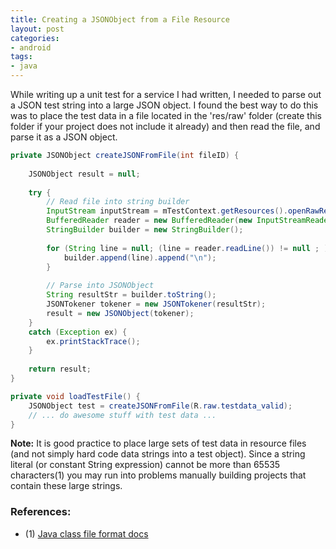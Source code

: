 ```yaml
---
title: Creating a JSONObject from a File Resource
layout: post
categories:
- android
tags:
- java
---
```


While writing up a unit test for a service I had written, I needed to parse out a JSON test string into a large JSON object. I found the best way to do 
this was to place the test data in a file located in the 'res/raw' folder (create this folder if your project does not include it already) and
then read the file, and parse it as a JSON object. 

<!-- more -->

```java 
private JSONObject createJSONFromFile(int fileID) {
   	
	JSONObject result = null;
	
	try {
		// Read file into string builder
        InputStream inputStream = mTestContext.getResources().openRawResource(fileID);
        BufferedReader reader = new BufferedReader(new InputStreamReader(inputStream));
		StringBuilder builder = new StringBuilder();
		
		for (String line = null; (line = reader.readLine()) != null ; ) {
			builder.append(line).append("\n");
		}
			
		// Parse into JSONObject	
		String resultStr = builder.toString();
		JSONTokener tokener = new JSONTokener(resultStr);
		result = new JSONObject(tokener);
   	}
   	catch (Exception ex) {
   		ex.printStackTrace();	
   	}
   	
   	return result;
}

private void loadTestFile() {
	JSONObject test = createJSONFromFile(R.raw.testdata_valid);
	// ... do awesome stuff with test data ...
}

```

<div class="alert alert-info">
<b>Note:</b> It is good practice to place large sets of test data in resource files (and not simply hard code data strings into a test object).
Since a string literal (or constant String expression) cannot be more than 65535 characters(1) you may run into problems manually building
projects that contain these large strings.
</div>

### References:
* (1) [Java class file format docs](http://docs.oracle.com/javase/specs/jvms/se7/html/jvms-4.html)
